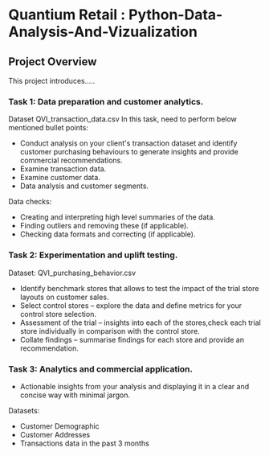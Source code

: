 # Quantium Retail : Python-Data-Analysis-And-Vizualization

## Project Overview
This project introduces.....

### Task 1: Data preparation and customer analytics.

Dataset QVI_transaction_data.csv
In this task, need to perform below mentioned bullet points:
- Conduct analysis on your client's transaction dataset and identify customer purchasing behaviours
  to generate insights and provide commercial recommendations.
- Examine transaction data. 
- Examine customer data.
- Data analysis and customer segments.
  
Data checks:

- Creating and interpreting high level summaries of the data.
- Finding outliers and removing these (if applicable).
- Checking data formats and correcting (if applicable).

### Task 2: Experimentation and uplift testing.

Dataset:  QVI_purchasing_behavior.csv

- Identify benchmark stores that allows to test the impact of the trial store layouts on customer sales.
- Select control stores – explore the data and define metrics for your control store selection.
- Assessment of the trial – insights into each of the stores,check each trial store individually 
  in comparison with the control store.
- Collate findings – summarise findings for each store and provide an recommendation.

### Task 3: Analytics and commercial application.

 -  Actionable insights from your analysis and displaying it in a clear and concise 
       way with minimal jargon.

Datasets:
   -  Customer Demographic 
   -  Customer Addresses
   -  Transactions data in the past 3 months

